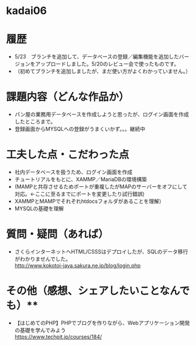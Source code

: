 # kadai06

# 履歴
- 5/23　ブランチを追加して、データベースの登録／編集機能を追加したバージョンをアップロードしました。5/20のレビュー会で使ったものです。
- （初めてブランチを追加しましたが、まだ使い方がよくわかっていません。）


# 課題内容（どんな作品か） <br>
- パン屋の業務用データベースを作成しようと思ったが、ログイン画面を作成したところまで。<br>
- 登録画面からMYSQLへの登録がうまくいかず。。。継続中　　<br>

# 工夫した点・こだわった点　　<br>
- 社内データベースを扱うため、ログイン画面を作成  <br>
- チュートリアルをもとに、XAMMP／MariaDBの環境構築<br>
- (MAMPと共存させるためポートが重複したがMAPのサーバーをオフにして対応。←ここに至るまでにポートを変更したり試行錯誤)<br>
- XAMMPとMAMPでそれぞれhtdocsフォルダがあることを理解）<br>
- MYSQLの基礎を理解<br>

# 質問・疑問（あれば）<br>

- さくらインターネットへHTML/CSSSはデプロイしたが、SQLのデータ移行がわかりませんでした。<br>
http://www.kokotoi-jaya.sakura.ne.jp/blog/login.php <br>

# その他（感想、シェアしたいことなんでも）**<br>
- 【はじめてのPHP】PHPでブログを作りながら、Webアプリケーション開発の基礎を学んでみよう<br>
https://www.techpit.jp/courses/184/
<br>
